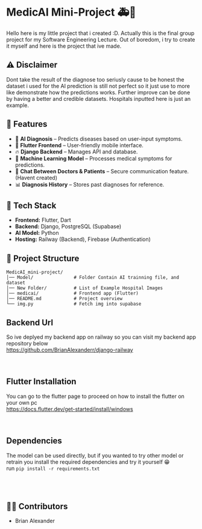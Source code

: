 # MedicAI Mini-Project 🚑🤖
Hello here is my little project that i created :D. Actually this is the final group project for my Software Engineering Lecture. Out of boredom, i try to create it myself and here is the project that ive made.

## ⚠ Disclaimer
Dont take the result of the diagnose too seriusly cause to be honest the dataset i used for the AI prediction is still not perfect so it just use to more like demonstrate how the predictions works. Further improve can be done by having a better and credible datasets.
Hospitals inputted here is just an example.

## 📌 Features
- 🏥 **AI Diagnosis** – Predicts diseases based on user-input symptoms.
- 📱 **Flutter Frontend** – User-friendly mobile interface.
- 🔥 **Django Backend** – Manages API and database.
- 🔬 **Machine Learning Model** – Processes medical symptoms for predictions.
- 💬 **Chat Between Doctors & Patients** – Secure communication feature. (Havent created)  
- 📊 **Diagnosis History** – Stores past diagnoses for reference.


## 🚀 Tech Stack
- **Frontend:** Flutter, Dart  
- **Backend:** Django, PostgreSQL (Supabase)
- **AI Model:** Python
- **Hosting:** Railway (Backend), Firebase (Authentication)

## 📂 Project Structure
```
MedicAI_mini-project/            
│── Model/               # Folder Contain AI trainning file, and dataset
│── New Folder/          # List of Example Hospital Images
│── medicai/             # Frontend app (Flutter)
│── README.md            # Project overview
└── img.py               # Fetch img into supabase  
```

## Backend Url
So ive deplyed my backend app on railway so you can visit my backend app repository below <br>
https://github.com/BrianAlexanderr/django-railway <br><br><br>


## Flutter Installation
You can go to the flutter page to proceed on how to install the flutter on your own pc <br>
https://docs.flutter.dev/get-started/install/windows <br><br><br>


## Dependencies
The model can be used directly, but if you wanted to try other model or retrain you install the required dependencies and try it yourself 😁<br>
run `pip install -r requirements.txt`
<br>
<br>
<br>
<br>

## 👨‍💻 Contributors
- Brian Alexander


